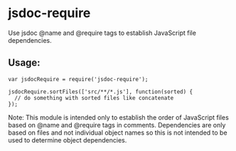 # jsdoc-require
Use jsdoc @name and @require tags to establish JavaScript file dependencies.

## Usage:

    var jsdocRequire = require('jsdoc-require');

    jsdocRequire.sortFiles(['src/**/*.js'], function(sorted) {
      // do something with sorted files like concatenate
    });


Note: This module is intended only to establish the order of JavaScript
files based on @name and @require tags in comments. Dependencies are only
based on files and not individual object names so this is not intended to be 
used to determine object dependencies.
